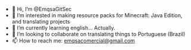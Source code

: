 - 👋 Hi, I’m @EmqsaGitSec
- 👀 I’m interested in making resource packs for Minecraft: Java Edition, and translating projects
- 🌱 I’m currently learning english... Actually.
- 💞️ I’m looking to collaborate on translating things to Portuguese (Brazil)
- 📫 How to reach me: emqsacomercial@gmail.com

<!---
EmqsaGitSec/EmqsaGitSec is a ✨ special ✨ repository because its `README.md` (this file) appears on your GitHub profile.
You can click the Preview link to take a look at your changes.
--->
